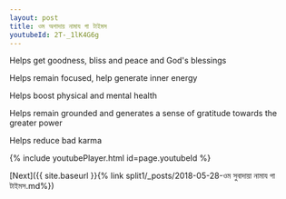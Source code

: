 ```yaml
---
layout: post
title: ওম অশাদায় নামায গা টাইমস
youtubeId: 2T-_1lK4G6g
---
```

 
 
Helps get goodness, bliss and peace and God's blessings
 
Helps remain focused, help generate inner energy 
 
Helps boost physical and mental health 
 
Helps remain grounded and generates a sense of gratitude towards the greater power 
 
Helps reduce bad karma
 
 
 
 


{% include youtubePlayer.html id=page.youtubeId %}
 
[Next]({{ site.baseurl }}{% link  split1/_posts/2018-05-28-ওম সুবাদায়া নামায গা টাইমস.md%})
 
